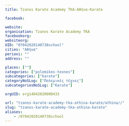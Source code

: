 ```yaml
---
title: Tzanos Karate Academy TKA-Αθήνα-Karate

facebook:

website:
organisation: Tzanos Karate Academy TKA
facebookorg:
websiteorg:
UID: "07042020140738school"
cities: "Αθήνα"
perioxi: ""
address: ""

places: [""]
categories: ["polemikes-texnes"]
subcategories: ["karate"]
categoryNoSLug: ["Πολεμικές τέχνες"]
subcategoriesNoSLug: ["Karate"]

orgUID: org14042020000433

url: "tzanos-karate-academy-tka-athina-karate/athina//"
slug: "tzanos-karate-academy-tka-athina-karate"
aliases:
    - /07042020140738school
---
```





